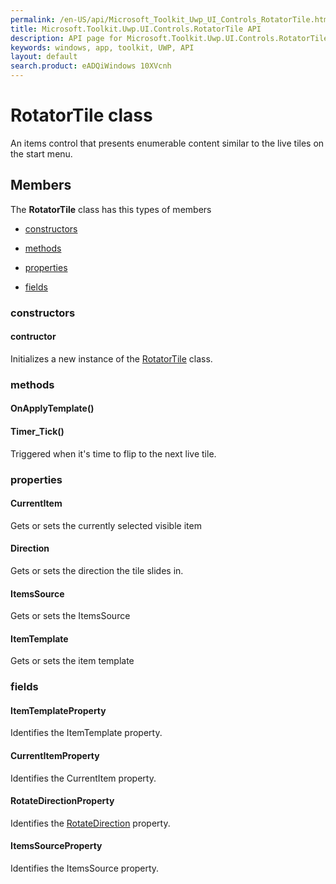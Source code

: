 ```yaml
---
permalink: /en-US/api/Microsoft_Toolkit_Uwp_UI_Controls_RotatorTile.htm
title: Microsoft.Toolkit.Uwp.UI.Controls.RotatorTile API 
description: API page for Microsoft.Toolkit.Uwp.UI.Controls.RotatorTile
keywords: windows, app, toolkit, UWP, API
layout: default
search.product: eADQiWindows 10XVcnh
---
```



# RotatorTile class

An items control that presents enumerable content similar to the live tiles on the start menu.

## Members

The **RotatorTile** class has this types of members

* [constructors](#constructors)

* [methods](#methods)

* [properties](#properties)

* [fields](#fields)

### constructors

#### contructor

Initializes a new instance of the [RotatorTile](Microsoft_Toolkit_Uwp_UI_Controls_RotatorTile.htm) class.



### methods

#### OnApplyTemplate()





#### Timer_Tick()

Triggered when it's time to flip to the next live tile.



### properties

#### CurrentItem

Gets or sets the currently selected visible item



#### Direction

Gets or sets the direction the tile slides in.



#### ItemsSource

Gets or sets the ItemsSource



#### ItemTemplate

Gets or sets the item template



### fields

#### ItemTemplateProperty

Identifies the ItemTemplate property.



#### CurrentItemProperty

Identifies the CurrentItem property.



#### RotateDirectionProperty

Identifies the [RotateDirection](Microsoft_Toolkit_Uwp_UI_Controls_RotatorTile_RotateDirection.htm) property.



#### ItemsSourceProperty

Identifies the ItemsSource property.


